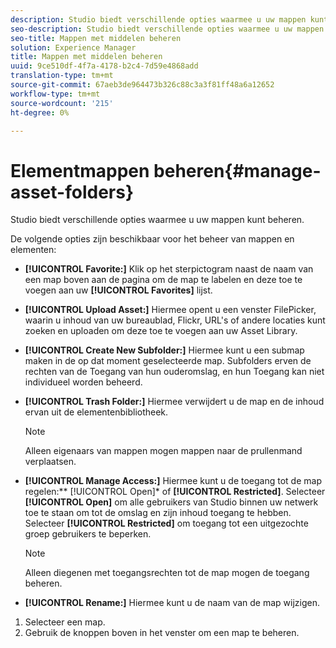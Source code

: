 ```yaml
---
description: Studio biedt verschillende opties waarmee u uw mappen kunt beheren.
seo-description: Studio biedt verschillende opties waarmee u uw mappen kunt beheren.
seo-title: Mappen met middelen beheren
solution: Experience Manager
title: Mappen met middelen beheren
uuid: 9ce510df-4f7a-4178-b2c4-7d59e4868add
translation-type: tm+mt
source-git-commit: 67aeb3de964473b326c88c3a3f81ff48a6a12652
workflow-type: tm+mt
source-wordcount: '215'
ht-degree: 0%

---
```



# Elementmappen beheren{#manage-asset-folders}

Studio biedt verschillende opties waarmee u uw mappen kunt beheren.

De volgende opties zijn beschikbaar voor het beheer van mappen en elementen:

* **[!UICONTROL Favorite:]** Klik op het sterpictogram naast de naam van een map boven aan de pagina om de map te labelen en deze toe te voegen aan uw  **[!UICONTROL Favorites]** lijst.

* **[!UICONTROL Upload Asset:]** Hiermee opent u een venster FilePicker, waarin u inhoud van uw bureaublad, Flickr, URL&#39;s of andere locaties kunt zoeken en uploaden om deze toe te voegen aan uw Asset Library.
* **[!UICONTROL Create New Subfolder:]** Hiermee kunt u een submap maken in de op dat moment geselecteerde map. Subfolders erven de rechten van de Toegang van hun ouderomslag, en hun Toegang kan niet individueel worden beheerd.
* **[!UICONTROL Trash Folder:]** Hiermee verwijdert u de map en de inhoud ervan uit de elementenbibliotheek.

   >[!NOTE]
   >
   >Alleen eigenaars van mappen mogen mappen naar de prullenmand verplaatsen.

* **[!UICONTROL Manage Access:]** Hiermee kunt u de toegang tot de map regelen:**  [!UICONTROL Open]* of  **[!UICONTROL Restricted]**. Selecteer **[!UICONTROL Open]** om alle gebruikers van Studio binnen uw netwerk toe te staan om tot de omslag en zijn inhoud toegang te hebben. Selecteer **[!UICONTROL Restricted]** om toegang tot een uitgezochte groep gebruikers te beperken.

   >[!NOTE]
   >
   >Alleen diegenen met toegangsrechten tot de map mogen de toegang beheren.

* **[!UICONTROL Rename:]** Hiermee kunt u de naam van de map wijzigen.

1. Selecteer een map.
1. Gebruik de knoppen boven in het venster om een map te beheren.
